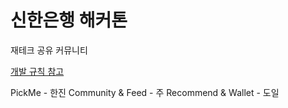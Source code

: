 # 신한은행 해커톤 

재테크 공유 커뮤니티

[개발 규칙 참고](https://daily-hardhat-852.notion.site/2a902690fc3043398e028f05e38f70df)

PickMe - 한진
Community & Feed - 주
Recommend & Wallet - 도일
